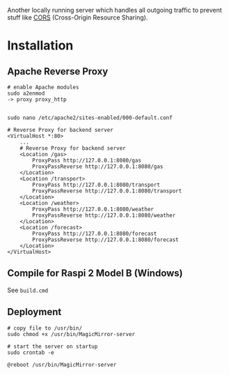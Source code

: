 Another locally running server which handles all outgoing traffic to prevent stuff like [CORS](https://developer.mozilla.org/en-US/docs/Web/HTTP/CORS) (Cross-Origin Resource Sharing).

# Installation

## Apache Reverse Proxy
	# enable Apache modules
	sudo a2enmod
	-> proxy proxy_http


	sudo nano /etc/apache2/sites-enabled/000-default.conf

	# Reverse Proxy for backend server
	<VirtualHost *:80>
		...
		# Reverse Proxy for backend server
		<Location /gas>
			ProxyPass http://127.0.0.1:8080/gas
			ProxyPassReverse http://127.0.0.1:8080/gas
		</Location>
		<Location /transport>
			ProxyPass http://127.0.0.1:8080/transport
			ProxyPassReverse http://127.0.0.1:8080/transport
		</Location>
		<Location /weather>
			ProxyPass http://127.0.0.1:8080/weather
			ProxyPassReverse http://127.0.0.1:8080/weather
		</Location>
		<Location /forecast>
			ProxyPass http://127.0.0.1:8080/forecast
			ProxyPassReverse http://127.0.0.1:8080/forecast
		</Location>
	</VirtualHost>
	
## Compile for Raspi 2 Model B (Windows)
See `build.cmd`

## Deployment
	# copy file to /usr/bin/
	sudo chmod +x /usr/bin/MagicMirror-server

	# start the server on startup
	sudo crontab -e

	@reboot /usr/bin/MagicMirror-server
